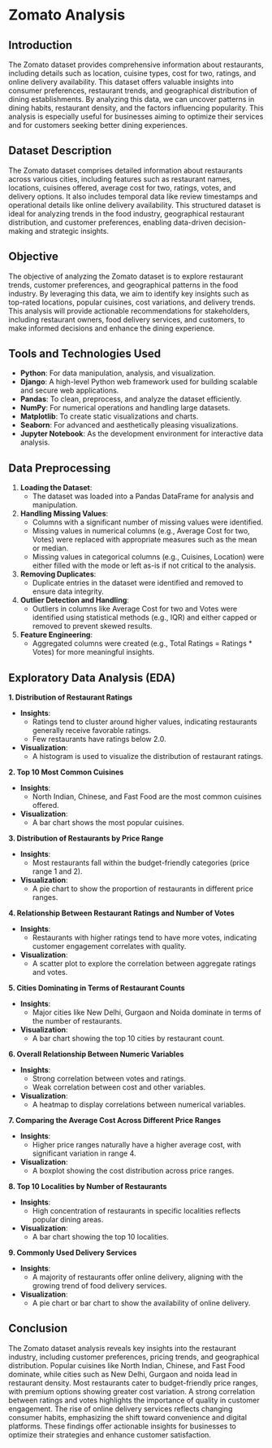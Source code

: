 # Zomato Analysis

## Introduction
The Zomato dataset provides comprehensive information about restaurants, including details such as location, cuisine types, cost for two, ratings, and online delivery availability. This dataset offers valuable insights into consumer preferences, restaurant trends, and geographical distribution of dining establishments. By analyzing this data, we can uncover patterns in dining habits, restaurant density, and the factors influencing popularity. This analysis is especially useful for businesses aiming to optimize their services and for customers seeking better dining experiences.

## Dataset Description
The Zomato dataset comprises detailed information about restaurants across various cities, including features such as restaurant names, locations, cuisines offered, average cost for two, ratings, votes, and delivery options. It also includes temporal data like review timestamps and operational details like online delivery availability. This structured dataset is ideal for analyzing trends in the food industry, geographical restaurant distribution, and customer preferences, enabling data-driven decision-making and strategic insights.

## Objective
The objective of analyzing the Zomato dataset is to explore restaurant trends, customer preferences, and geographical patterns in the food industry. By leveraging this data, we aim to identify key insights such as top-rated locations, popular cuisines, cost variations, and delivery trends. This analysis will provide actionable recommendations for stakeholders, including restaurant owners, food delivery services, and customers, to make informed decisions and enhance the dining experience.

## Tools and Technologies Used
* **Python**: For data manipulation, analysis, and visualization.
* **Django**: A high-level Python web framework used for building scalable and secure web applications.
* **Pandas**: To clean, preprocess, and analyze the dataset efficiently.
* **NumPy**: For numerical operations and handling large datasets.
* **Matplotlib**: To create static visualizations and charts.
* **Seaborn**: For advanced and aesthetically pleasing visualizations.
* **Jupyter Notebook**: As the development environment for interactive data analysis.

## Data Preprocessing
1. **Loading the Dataset**:
   * The dataset was loaded into a Pandas DataFrame for analysis and manipulation.
2. **Handling Missing Values**:
   * Columns with a significant number of missing values were identified.
   * Missing values in numerical columns (e.g., Average Cost for two, Votes) were replaced with appropriate measures such as the mean or median.
   * Missing values in categorical columns (e.g., Cuisines, Location) were either filled with the mode or left as-is if not critical to the analysis.
3. **Removing Duplicates**:
   * Duplicate entries in the dataset were identified and removed to ensure data integrity.
4. **Outlier Detection and Handling**:
   * Outliers in columns like Average Cost for two and Votes were identified using statistical methods (e.g., IQR) and either capped or removed to prevent skewed results.
5. **Feature Engineering**:
   * Aggregated columns were created (e.g., Total Ratings = Ratings * Votes) for more meaningful insights.

## Exploratory Data Analysis (EDA)
**1. Distribution of Restaurant Ratings**
* **Insights**:
  * Ratings tend to cluster around higher values, indicating restaurants generally receive favorable ratings.
  * Few restaurants have ratings below 2.0.
* **Visualization**:
  * A histogram is used to visualize the distribution of restaurant ratings.

**2. Top 10 Most Common Cuisines**
* **Insights**:
  * North Indian, Chinese, and Fast Food are the most common cuisines offered.
* **Visualization**:
  * A bar chart shows the most popular cuisines.

**3. Distribution of Restaurants by Price Range**
* **Insights**:
  * Most restaurants fall within the budget-friendly categories (price range 1 and 2).
* **Visualization**:
  * A pie chart to show the proportion of restaurants in different price ranges.

**4. Relationship Between Restaurant Ratings and Number of Votes**
* **Insights**:
  * Restaurants with higher ratings tend to have more votes, indicating customer engagement correlates with quality.
* **Visualization**:
  * A scatter plot to explore the correlation between aggregate ratings and votes.

**5. Cities Dominating in Terms of Restaurant Counts**
* **Insights**:
  * Major cities like New Delhi, Gurgaon and Noida dominate in terms of the number of restaurants.
* **Visualization**:
  * A bar chart showing the top 10 cities by restaurant count.

**6. Overall Relationship Between Numeric Variables**
* **Insights**:
  * Strong correlation between votes and ratings.
  * Weak correlation between cost and other variables.
* **Visualization**:
  * A heatmap to display correlations between numerical variables.

**7. Comparing the Average Cost Across Different Price Ranges**
* **Insights**:
  * Higher price ranges naturally have a higher average cost, with significant variation in range 4.
* **Visualization**:
  * A boxplot showing the cost distribution across price ranges.
 
**8. Top 10 Localities by Number of Restaurants**
* **Insights**:
  * High concentration of restaurants in specific localities reflects popular dining areas.
* **Visualization**:
  * A bar chart showing the top 10 localities.

**9. Commonly Used Delivery Services**
* **Insights**:
  * A majority of restaurants offer online delivery, aligning with the growing trend of food delivery services.
* **Visualization**:
  * A pie chart or bar chart to show the availability of online delivery.

## Conclusion
The Zomato dataset analysis reveals key insights into the restaurant industry, including customer preferences, pricing trends, and geographical distribution. Popular cuisines like North Indian, Chinese, and Fast Food dominate, while cities such as New Delhi, Gurgaon and noida lead in restaurant density. Most restaurants cater to budget-friendly price ranges, with premium options showing greater cost variation. A strong correlation between ratings and votes highlights the importance of quality in customer engagement. The rise of online delivery services reflects changing consumer habits, emphasizing the shift toward convenience and digital platforms. These findings offer actionable insights for businesses to optimize their strategies and enhance customer satisfaction.
